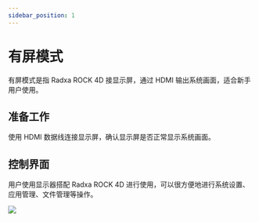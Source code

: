 ```yaml
---
sidebar_position: 1
---
```


# 有屏模式

有屏模式是指 Radxa ROCK 4D 接显示屏，通过 HDMI 输出系统画面，适合新手用户使用。

## 准备工作

使用 HDMI 数据线连接显示屏，确认显示屏是否正常显示系统画面。

## 控制界面

用户使用显示器搭配 Radxa ROCK 4D 进行使用，可以很方便地进行系统设置、应用管理、文件管理等操作。

<div style={{textAlign: 'center'}}>
    <img src="/img/rock4/4d/display-login.webp" style={{width: '100%', maxWidth: '1200px'}} />
</div>
